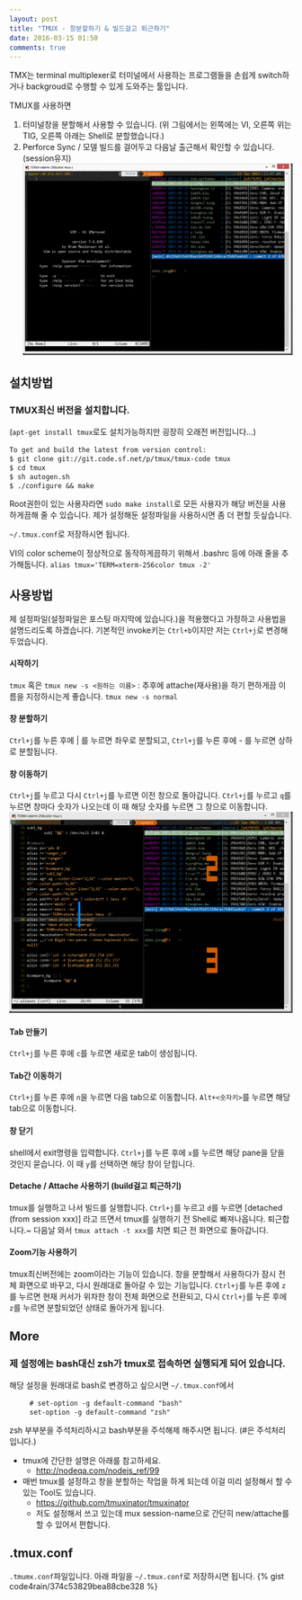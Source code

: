 ```yaml
---
layout: post
title: "TMUX - 창분할하기 & 빌드걸고 퇴근하기"
date: 2016-03-15 01:50
comments: true
---
```

TMX는 terminal multiplexer로 터미널에서 사용하는 프로그램들을 손쉽게 switch하거나 backgroud로 수행할 수 있게 도와주는 툴입니다.

TMUX를 사용하면

1. 터미널창을 분할해서 사용할 수 있습니다. (위 그림에서는 왼쪽에는 VI, 오른쪽 위는 TIG, 오른쪽 아래는 Shell로 분할했습니다.)
2. Perforce Sync / 모델 빌드를 걸어두고 다음날 출근해서 확인할 수 있습니다. (session유지)
![preview](/images/tmux_preview.gif)

## 설치방법

### TMUX최신 버전을 설치합니다.
(`apt-get install tmux`로도 설치가능하지만 굉장히 오래전 버전입니다...)

```
To get and build the latest from version control:
$ git clone git://git.code.sf.net/p/tmux/tmux-code tmux
$ cd tmux
$ sh autogen.sh
$ ./configure && make
```

Root권한이 있는 사용자라면 `sudo make install`로 모든 사용자가 해당 버전을 사용하게끔해 줄 수 있습니다.
제가 설정해둔 설정파일을 사용하시면 좀 더 편할 듯싶습니다.

`~/.tmux.conf`로 저장하시면 됩니다.

VI의 color scheme이 정상적으로 동작하게끔하기 위해서 .bashrc 등에 아래 줄을 추가해둡니다.
`alias tmux='TERM=xterm-256color tmux -2'`

## 사용방법

제 설정파일(설정파일은 포스팅 마지막에 있습니다.)을 적용했다고 가정하고 사용법을 설명드리도록 하겠습니다.
기본적인 invoke키는 `Ctrl+b`이지만 저는 ``Ctrl+j``로 변경해두었습니다.

#### 시작하기

`tmux` 혹은 `tmux new -s <원하는 이름>`
: 추후에 attache(재사용)을 하기 편하게끔 이름을 지정하시는게 좋습니다. `tmux new -s normal`

#### 창 분할하기

`Ctrl+j`를 누른 후에 | 를 누르면 좌우로 분할되고,
`Ctrl+j`를 누른 후에 - 를 누르면 상하로 분할됩니다.

#### 창 이동하기

`Ctrl+j`를 누르고 다시 `Ctrl+j`를 누르면 이전 창으로 돌아갑니다.
`Ctrl+j`를 누르고 `q`를 누르면 창마다 숫자가 나오는데 이 때 해당 숫자를 누르면 그 창으로 이동합니다.
![move with number](/images/tmux_number.gif)

#### Tab 만들기

`Ctrl+j`를 누른 후에 `c`를 누르면 새로운 tab이 생성됩니다.

#### Tab간 이동하기

`Ctrl+j`를 누른 후에 `n`을 누르면 다음 tab으로 이동합니다.
`Alt+<숫자키>`를 누르면 해당 tab으로 이동합니다.

#### 창 닫기

shell에서 exit명령을 입력합니다.
`Ctrl+j`를 누른 후에 `x`를 누르면 해당 pane을 닫을 것인지 묻습니다. 이 때 `y`를 선택하면 해당 창이 닫힙니다.

#### Detache / Attache 사용하기 (build걸고 퇴근하기)

tmux를 실행하고 나서 빌드를 실행합니다.
`Ctrl+j`를 누르고 `d`를 누르면 [detached (from session xxx)] 라고 뜨면서 tmux를 실행하기 전 Shell로 빠져나옵니다.
퇴근합니다.~
다음날 와서 `tmux attach -t xxx`를 치면 퇴근 전 화면으로 돌아갑니다.

#### Zoom기능 사용하기

tmux최신버전에는 zoom이라는 기능이 있습니다. 창을 분할해서 사용하다가 잠시 전체 화면으로 바꾸고, 다시 원래대로 돌아갈 수 있는 기능입니다.
`Ctrl+j`를 누른 후에 `z`를 누르면 현재 커서가 위차한 창이 전체 화면으로 전환되고, 다시 `Ctrl+j`를 누른 후에 `z`를 누르면 분할되었던 상태로 돌아가게 됩니다.

## More

### 제 설정에는 bash대신 zsh가 tmux로 접속하면 실행되게 되어 있습니다.
해당 설정을 원래대로 bash로 변경하고 싶으시면 `~/.tmux.conf`에서

```
     # set-option -g default-command "bash"
     set-option -g default-command "zsh"
```

zsh 부부분을 주석처리하시고 bash부분을 주석해제 해주시면 됩니다. (#은 주석처리입니다.)

* tmux에 간단한 설명은 아래를 참고하세요.
   * http://nodeqa.com/nodejs_ref/99
* 매번 tmux를 설정하고 창을 분할하는 작업을 하게 되는데 이걸 미리 설정해서 할 수 있는 Tool도 있습니다.
   * https://github.com/tmuxinator/tmuxinator
   * 저도 설정해서 쓰고 있는데 mux session-name으로 간단히 new/attache를 할 수 있어서 편합니다.

## .tmux.conf
`.tmumx.conf`파일입니다. 아래 파일을 `~/.tmux.conf`로 저장하시면 됩니다.
{% gist code4rain/374c53829bea88cbe328 %}
